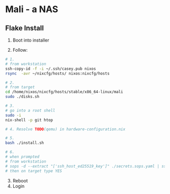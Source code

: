 # Mali - a NAS

## Flake Install

1. Boot into installer

2. Follow:
  ``` sh
  # 1.
  # from workstation
  ssh-copy-id -f -i ~/.ssh/casey.pub nixos
  rsync  -avr ~/nixcfg/hosts/ nixos:nixcfg/hosts

  # 2.
  # from target
  cd /home/nixos/nixcfg/hosts/stable/x86_64-linux/mali
  sudo ./disks.sh

  # 3.
  # go into a root shell
  sudo -i
  nix-shell -p git htop

  # 4. Resolve TODO(qemu) in hardware-configuration.nix

  # 5.
  bash ./install.sh

  # 6.
  # when prompted
  # from workstation
  # sops -d --extract "['ssh_host_ed25519_key']" ./secrets.sops.yaml | ssh nixos 'cat - | sudo tee -a /mnt/persist/etc/ssh/ssh_host_ed25519_key'
  # then on target type YES
  ```

3. Reboot
4. Login
